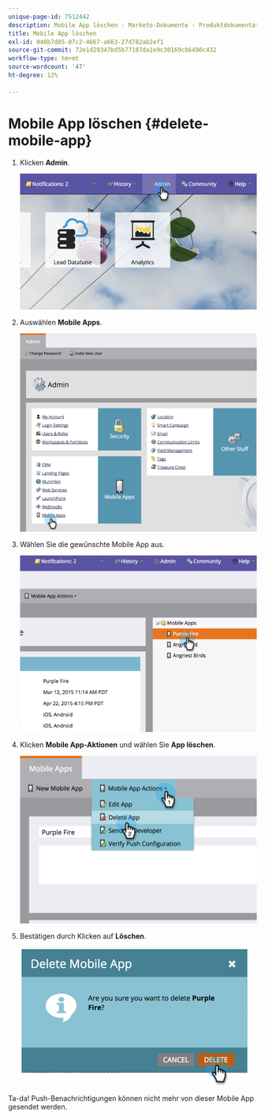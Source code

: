 ```yaml
---
unique-page-id: 7512442
description: Mobile App löschen - Marketo-Dokumente - Produktdokumentation
title: Mobile App löschen
exl-id: 048b7d05-87c2-4667-a663-27d782ab2ef1
source-git-commit: 72e1d29347bd5b77107da1e9c30169cb6490c432
workflow-type: tm+mt
source-wordcount: '47'
ht-degree: 12%

---
```


# Mobile App löschen {#delete-mobile-app}

1. Klicken **Admin**.

   ![](assets/image2015-4-22-16-3a12-3a32.png)

1. Auswählen **Mobile Apps**.

   ![](assets/image2015-4-22-16-3a14-3a29.png)

1. Wählen Sie die gewünschte Mobile App aus.

   ![](assets/image2015-4-22-17-3a22-3a11.png)

1. Klicken **Mobile App-Aktionen** und wählen Sie **App löschen**.

   ![](assets/image2015-4-22-17-3a21-3a51.png)

1. Bestätigen durch Klicken auf **Löschen**.

   ![](assets/image2015-4-22-17-3a23-3a18.png)

Ta-da! Push-Benachrichtigungen können nicht mehr von dieser Mobile App gesendet werden.
